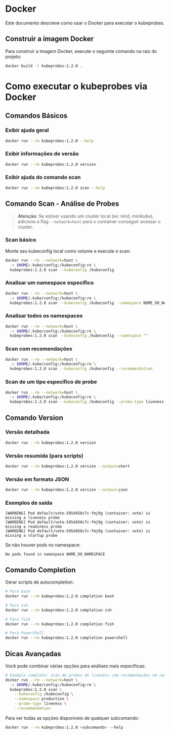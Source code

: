 # Docker

Este documento descreve como usar o Docker para executar o kubeprobes.

## Construir a imagem Docker

Para construir a imagem Docker, execute o seguinte comando na raiz do projeto:

```sh
docker build -t kubeprobes:1.2.0 .
```

# Como executar o kubeprobes via Docker

## Comandos Básicos

### Exibir ajuda geral
```sh
docker run --rm kubeprobes:1.2.0 --help
```

### Exibir informações de versão
```sh
docker run --rm kubeprobes:1.2.0 version
```

### Exibir ajuda do comando scan
```sh
docker run --rm kubeprobes:1.2.0 scan --help
```

## Comando Scan - Análise de Probes

> **Atenção:** Se estiver usando um cluster local (ex: kind, minikube), adicione a flag `--network=host` para o container conseguir acessar o cluster.

### Scan básico

Monte seu kubeconfig local como volume e execute o scan:

```sh
docker run --rm --network=host \
  -v $HOME/.kube/config:/kubeconfig:ro \
  kubeprobes:1.2.0 scan --kubeconfig /kubeconfig
```

### Analisar um namespace específico

```sh
docker run --rm --network=host \
  -v $HOME/.kube/config:/kubeconfig:ro \
  kubeprobes:1.2.0 scan --kubeconfig /kubeconfig --namespace NOME_DO_NAMESPACE
```

### Analisar todos os namespaces

```sh
docker run --rm --network=host \
  -v $HOME/.kube/config:/kubeconfig:ro \
  kubeprobes:1.2.0 scan --kubeconfig /kubeconfig --namespace ""
```

### Scan com recomendações

```sh
docker run --rm --network=host \
  -v $HOME/.kube/config:/kubeconfig:ro \
  kubeprobes:1.2.0 scan --kubeconfig /kubeconfig --recommendation
```

### Scan de um tipo específico de probe

```sh
docker run --rm --network=host \
  -v $HOME/.kube/config:/kubeconfig:ro \
  kubeprobes:1.2.0 scan --kubeconfig /kubeconfig --probe-type liveness
```

## Comando Version

### Versão detalhada
```sh
docker run --rm kubeprobes:1.2.0 version
```

### Versão resumida (para scripts)
```sh
docker run --rm kubeprobes:1.2.0 version --output=short
```

### Versão em formato JSON
```sh
docker run --rm kubeprobes:1.2.0 version --output=json
```

### Exemplos de saída

```
[WARNING] Pod default/vote-595d458c7c-fmj9g (container: vote) is missing a liveness probe
[WARNING] Pod default/vote-595d458c7c-fmj9g (container: vote) is missing a readiness probe  
[WARNING] Pod default/vote-595d458c7c-fmj9g (container: vote) is missing a startup probe
```

Se não houver pods no namespace:
```
No pods found in namespace NOME_DO_NAMESPACE
```

## Comando Completion

Gerar scripts de autocompletion:

```sh
# Para bash
docker run --rm kubeprobes:1.2.0 completion bash

# Para zsh
docker run --rm kubeprobes:1.2.0 completion zsh

# Para fish
docker run --rm kubeprobes:1.2.0 completion fish

# Para PowerShell
docker run --rm kubeprobes:1.2.0 completion powershell
```

## Dicas Avançadas

Você pode combinar várias opções para análises mais específicas:

```sh
# Exemplo completo: scan de probes de liveness com recomendações em namespace específico
docker run --rm --network=host \
  -v $HOME/.kube/config:/kubeconfig:ro \
  kubeprobes:1.2.0 scan \
    --kubeconfig /kubeconfig \
    --namespace production \
    --probe-type liveness \
    --recommendation
```

Para ver todas as opções disponíveis de qualquer subcomando:

```sh
docker run --rm kubeprobes:1.2.0 <subcomando> --help
```